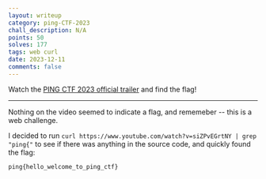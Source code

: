 ```yaml
---
layout: writeup
category: ping-CTF-2023
chall_description: N/A
points: 50
solves: 177
tags: web curl
date: 2023-12-11
comments: false
---
```


Watch the [PING CTF 2023 official trailer](https://www.youtube.com/watch?v=siZPvEGrtNY) and find the flag!  

---

Nothing on the video seemed to indicate a flag, and rememeber -- this is a web challenge.  

I decided to run `curl https://www.youtube.com/watch?v=siZPvEGrtNY | grep "ping{"` to see if there was anything in the source code, and quickly found the flag:  

    ping{hello_welcome_to_ping_ctf}